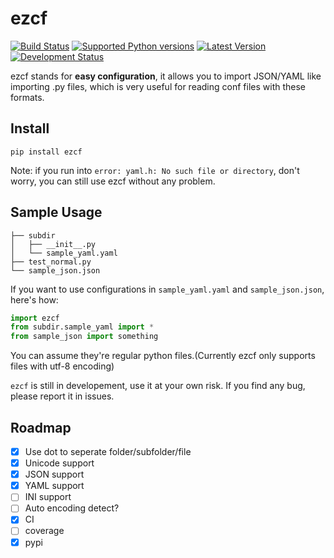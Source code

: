# ezcf

[![Build Status](https://travis-ci.org/laike9m/ezcf.svg)](https://travis-ci.org/laike9m/ezcf)
[![Supported Python versions](https://pypip.in/py_versions/ezcf/badge.svg)](https://pypi.python.org/pypi/ezcf/)
[![Latest Version](https://pypip.in/version/ezcf/badge.svg)](https://pypi.python.org/pypi/ezcf/)
[![Development Status](https://pypip.in/status/ezcf/badge.svg)](https://pypi.python.org/pypi/ezcf/)

ezcf stands for **easy configuration**, it allows you to import JSON/YAML
like importing .py files, which is very useful for reading conf files with these formats.

## Install

    pip install ezcf
    
Note: if you run into `error: yaml.h: No such file or directory`, don't worry,
you can still use ezcf without any problem.

## Sample Usage

```
├── subdir
│   ├── __init__.py
│   └── sample_yaml.yaml
├── test_normal.py
└── sample_json.json
```

If you want to use configurations in `sample_yaml.yaml` and `sample_json.json`, here's how:
```python
import ezcf
from subdir.sample_yaml import *
from sample_json import something
```
You can assume they're regular python files.(Currently ezcf only supports files with utf-8 encoding)

`ezcf` is still in developement, use it at your own risk. If you find any bug, please report
it in issues.

## Roadmap

- [x] Use dot to seperate folder/subfolder/file
- [x] Unicode support
- [x] JSON support
- [x] YAML support
- [ ] INI support
- [ ] Auto encoding detect?
- [x] CI
- [ ] coverage
- [x] pypi
